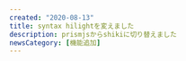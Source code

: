 ```yaml
---
created: "2020-08-13"
title: syntax hilightを変えました
description: prismjsからshikiに切り替えました
newsCategory: [機能追加]
---
```

